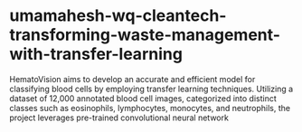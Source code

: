 # umamahesh-wq-cleantech-transforming-waste-management-with-transfer-learning
HematoVision aims to develop an accurate and efficient model for classifying blood cells by employing transfer learning techniques. Utilizing a dataset of 12,000 annotated blood cell images, categorized into distinct classes such as eosinophils, lymphocytes, monocytes, and neutrophils, the project leverages pre-trained convolutional neural network

